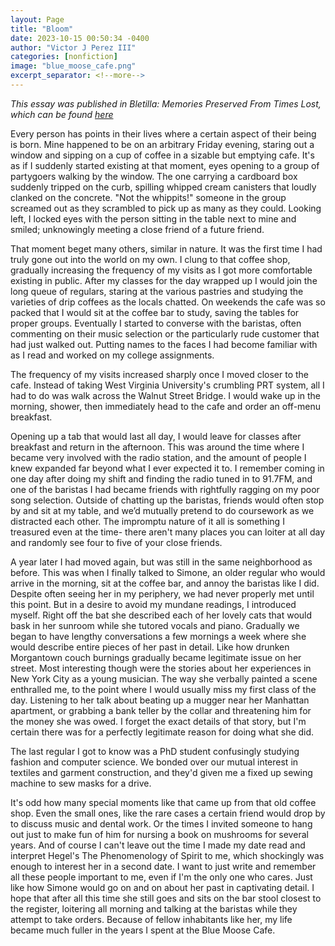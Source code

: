 ```yaml
---
layout: Page
title: "Bloom"
date: 2023-10-15 00:50:34 -0400
author: "Victor J Perez III"
categories: [nonfiction]
image: "blue_moose_cafe.png"
excerpt_separator: <!--more-->
---
```


_This essay was published in Bletilla: Memories Preserved From Times Lost, which can be found [here](https://victorjperez.github.io/bletilla)_

Every person has points in their lives where a certain aspect of their being is born. Mine happened to be on an arbitrary Friday evening, staring out a window and sipping on a cup of coffee in a sizable but emptying cafe. It's as if I suddenly started existing at that moment, eyes opening to a group of partygoers walking by the window. The one carrying a cardboard box suddenly tripped on the curb, spilling whipped cream canisters that loudly clanked on the concrete. "Not the whippits!" someone in the group screamed out as they scrambled to pick up as many as they could. Looking left, I locked eyes with the person sitting in the table next to mine and smiled; unknowingly meeting a close friend of a future friend.
 <!--more-->

That moment beget many others, similar in nature. It was the first time I had truly gone out into the world on my own. I clung to that coffee shop, gradually increasing the frequency of my visits as I got more comfortable existing in public. After my classes for the day wrapped up I would join the long queue of regulars, staring at the various pastries and studying the varieties of drip coffees as the locals chatted. On weekends the cafe was so packed that I would sit at the coffee bar to study, saving the tables for proper groups. Eventually I started to converse with the baristas, often commenting on their music selection or the particularly rude customer that had just walked out. Putting names to the faces I had become familiar with as I read and worked on my college assignments.

The frequency of my visits increased sharply once I moved closer to the cafe. Instead of taking West Virginia University's crumbling PRT system, all I had to do was walk across the Walnut Street Bridge. I would wake up in the morning, shower, then immediately head to the cafe and order an off-menu breakfast.

Opening up a tab that would last all day, I would leave for classes after breakfast and return in the afternoon. This was around the time where I became very involved with the radio station, and the amount of people I knew expanded far beyond what I ever expected it to. I remember coming in one day after doing my shift and finding the radio tuned in to 91.7FM, and one of the baristas I had became friends with rightfully ragging on my poor song selection. Outside of chatting up the baristas, friends would often stop by and sit at my table, and we’d mutually pretend to do coursework as we distracted each other. The impromptu nature of it all is something I treasured even at the time- there aren't many places you can loiter at all day and randomly see four to five of your close friends.

A year later I had moved again, but was still in the same neighborhood as before. This was when I finally talked to Simone, an older regular who would arrive in the morning, sit at the coffee bar, and annoy the baristas like I did. Despite often seeing her in my periphery, we had never properly met until this point. But in a desire to avoid my mundane readings, I introduced myself.  Right off the bat she described each of her lovely cats that would bask in her sunroom while she tutored vocals and piano. Gradually we began to have lengthy conversations a few mornings a week where she would describe entire pieces of her past in detail. Like how drunken Morgantown couch burnings gradually became legitimate issue on her street. Most interesting though were the stories about her experiences in New York City as a young musician. The way she verbally painted a scene enthralled me, to the point where I would usually miss my first class of the day. Listening to her talk about beating up a mugger near her Manhattan apartment, or grabbing a bank teller by the collar and threatening him for the money she was owed. I forget the exact details of that story, but I'm certain there was for a perfectly legitimate reason for doing what she did.

The last regular I got to know was a PhD student confusingly studying fashion and computer science. We bonded over our mutual interest in textiles and garment construction, and they'd given me a fixed up sewing machine to sew masks for a drive.

It's odd how many special moments like that came up from that old coffee shop. Even the small ones, like the rare cases a certain friend would drop by to discuss music and dental work. Or the times I invited someone to hang out just to make fun of him for nursing a book on mushrooms for several years. And of course I can't leave out the time I made my date read and interpret Hegel's The Phenomenology of Spirit to me, which shockingly was enough to interest her in a second date. I want to just write and remember all these people important to me, even if I'm the only one who cares. Just like how Simone would go on and on about her past in captivating detail. I hope that after all this time she still goes and sits on the bar stool closest to the register, loitering all morning and talking at the baristas while they attempt to take orders. Because of fellow inhabitants like her, my life became much fuller in the years I spent at the Blue Moose Cafe. 